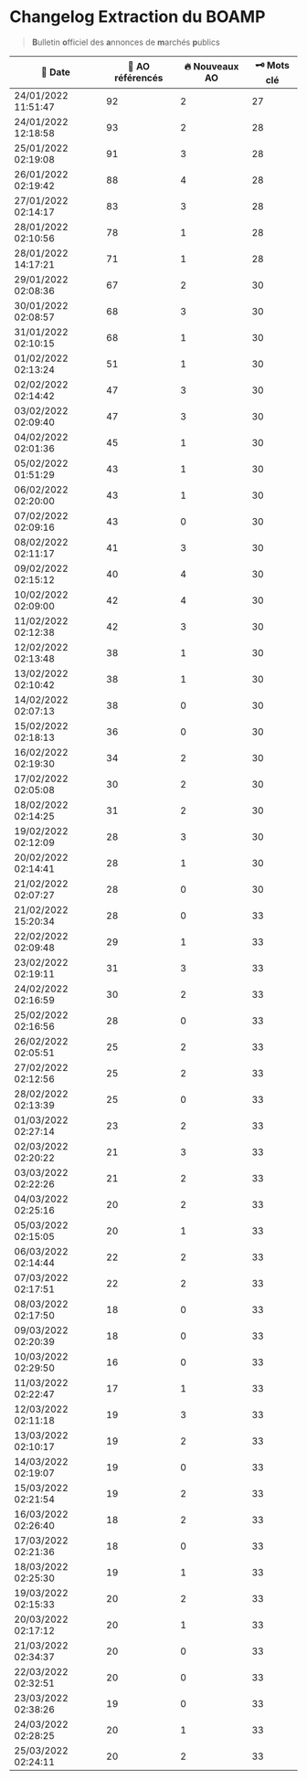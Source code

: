 # Changelog Extraction du BOAMP
> **B**ulletin **o**fficiel des **a**nnonces de **m**archés **p**ublics

| 📅 Date | 📝 AO référencés | 🔥 Nouveaux AO | 🗝 Mots clé |
|---|---|---|---|
|24/01/2022 11:51:47 | 92 | 2 | 27|
|24/01/2022 12:18:58 | 93 | 2 | 28|
|25/01/2022 02:19:08 | 91 | 3 | 28|
|26/01/2022 02:19:42 | 88 | 4 | 28|
|27/01/2022 02:14:17 | 83 | 3 | 28|
|28/01/2022 02:10:56 | 78 | 1 | 28|
|28/01/2022 14:17:21 | 71 | 1 | 28|
|29/01/2022 02:08:36 | 67 | 2 | 30|
|30/01/2022 02:08:57 | 68 | 3 | 30|
|31/01/2022 02:10:15 | 68 | 1 | 30|
|01/02/2022 02:13:24 | 51 | 1 | 30|
|02/02/2022 02:14:42 | 47 | 3 | 30|
|03/02/2022 02:09:40 | 47 | 3 | 30|
|04/02/2022 02:01:36 | 45 | 1 | 30|
|05/02/2022 01:51:29 | 43 | 1 | 30|
|06/02/2022 02:20:00 | 43 | 1 | 30|
|07/02/2022 02:09:16 | 43 | 0 | 30|
|08/02/2022 02:11:17 | 41 | 3 | 30|
|09/02/2022 02:15:12 | 40 | 4 | 30|
|10/02/2022 02:09:00 | 42 | 4 | 30|
|11/02/2022 02:12:38 | 42 | 3 | 30|
|12/02/2022 02:13:48 | 38 | 1 | 30|
|13/02/2022 02:10:42 | 38 | 1 | 30|
|14/02/2022 02:07:13 | 38 | 0 | 30|
|15/02/2022 02:18:13 | 36 | 0 | 30|
|16/02/2022 02:19:30 | 34 | 2 | 30|
|17/02/2022 02:05:08 | 30 | 2 | 30|
|18/02/2022 02:14:25 | 31 | 2 | 30|
|19/02/2022 02:12:09 | 28 | 3 | 30|
|20/02/2022 02:14:41 | 28 | 1 | 30|
|21/02/2022 02:07:27 | 28 | 0 | 30|
|21/02/2022 15:20:34 | 28 | 0 | 33|
|22/02/2022 02:09:48 | 29 | 1 | 33|
|23/02/2022 02:19:11 | 31 | 3 | 33|
|24/02/2022 02:16:59 | 30 | 2 | 33|
|25/02/2022 02:16:56 | 28 | 0 | 33|
|26/02/2022 02:05:51 | 25 | 2 | 33|
|27/02/2022 02:12:56 | 25 | 2 | 33|
|28/02/2022 02:13:39 | 25 | 0 | 33|
|01/03/2022 02:27:14 | 23 | 2 | 33|
|02/03/2022 02:20:22 | 21 | 3 | 33|
|03/03/2022 02:22:26 | 21 | 2 | 33|
|04/03/2022 02:25:16 | 20 | 2 | 33|
|05/03/2022 02:15:05 | 20 | 1 | 33|
|06/03/2022 02:14:44 | 22 | 2 | 33|
|07/03/2022 02:17:51 | 22 | 2 | 33|
|08/03/2022 02:17:50 | 18 | 0 | 33|
|09/03/2022 02:20:39 | 18 | 0 | 33|
|10/03/2022 02:29:50 | 16 | 0 | 33|
|11/03/2022 02:22:47 | 17 | 1 | 33|
|12/03/2022 02:11:18 | 19 | 3 | 33|
|13/03/2022 02:10:17 | 19 | 2 | 33|
|14/03/2022 02:19:07 | 19 | 0 | 33|
|15/03/2022 02:21:54 | 19 | 2 | 33|
|16/03/2022 02:26:40 | 18 | 2 | 33|
|17/03/2022 02:21:36 | 18 | 0 | 33|
|18/03/2022 02:25:30 | 19 | 1 | 33|
|19/03/2022 02:15:33 | 20 | 2 | 33|
|20/03/2022 02:17:12 | 20 | 1 | 33|
|21/03/2022 02:34:37 | 20 | 0 | 33|
|22/03/2022 02:32:51 | 20 | 0 | 33|
|23/03/2022 02:38:26 | 19 | 0 | 33|
|24/03/2022 02:28:25 | 20 | 1 | 33|
|25/03/2022 02:24:11 | 20 | 2 | 33|
